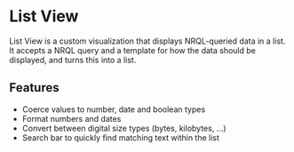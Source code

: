 # List View

List View is a custom visualization that displays NRQL-queried data in a list. It accepts a NRQL query and a template for how the data should be displayed, and turns this into a list. 

## Features

- Coerce values to number, date and boolean types
- Format numbers and dates
- Convert between digital size types (bytes, kilobytes, ...)
- Search bar to quickly find matching text within the list
